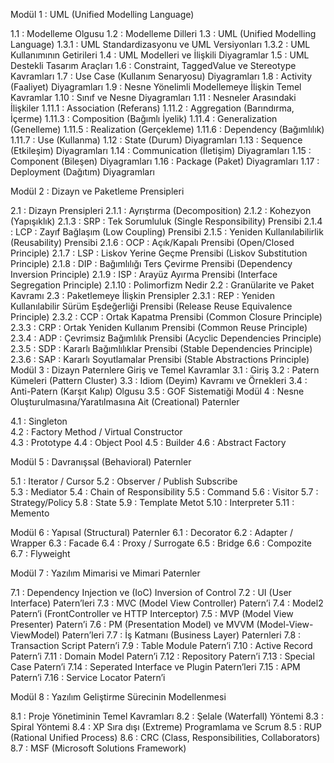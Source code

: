 Modül 1 : UML (Unified Modelling Language)

1.1    : Modelleme Olgusu
1.2    : Modelleme Dilleri
1.3    : UML (Unified Modelling Language)
1.3.1 : UML Standardizasyonu ve UML Versiyonları
1.3.2 : UML Kullanımının Getirileri
1.4    : UML Modelleri ve İlişkili Diyagramlar
1.5    : UML Destekli Tasarım Araçları
1.6    : Constraint, TaggedValue ve Stereotype Kavramları 
1.7    : Use Case (Kullanım Senaryosu) Diyagramları
1.8     : Activity (Faaliyet) Diyagramları
1.9    : Nesne Yönelimli Modellemeye İlişkin Temel Kavramlar
1.10    : Sınıf ve Nesne Diyagramları
1.11  : Nesneler Arasındaki İlişkiler
1.11.1 : Association (Referans)
1.11.2 : Aggregation (Barındırma, İçerme)
1.11.3 : Composition (Bağımlı İyelik)
1.11.4 : Generalization (Genelleme)
1.11.5 : Realization (Gerçekleme)
1.11.6 : Dependency (Bağımlılık)
1.11.7 :  Use (Kullanma)
1.12    : State (Durum) Diyagramları
1.13    : Sequence (Etkileşim) Diyagramları
1.14    : Communication (İletişim) Diyagramları
1.15    : Component (Bileşen) Diyagramları
1.16    : Package (Paket) Diyagramları 
1.17    : Deployment (Dağıtım) Diyagramları

Modül 2 : Dizayn ve Paketleme Prensipleri

2.1 : Dizayn Prensipleri
2.1.1 : Ayrıştırma (Decomposition) 
2.1.2 : Kohezyon (Yapışıklık)
2.1.3 : SRP : Tek Sorumluluk (Single Responsibility) Prensibi
2.1.4 : LCP : Zayıf Bağlaşım (Low Coupling) Prensibi
2.1.5 : Yeniden Kullanılabilirlik (Reusability) Prensibi
2.1.6 : OCP : Açık/Kapalı Prensibi (Open/Closed Principle)
2.1.7 : LSP : Liskov Yerine Geçme Prensibi (Liskov Substitution Principle)
2.1.8 : DIP : Bağımlılığı Ters Çevirme Prensibi (Dependency Inversion Principle)
2.1.9 : ISP : Arayüz Ayırma Prensibi (Interface Segregation Principle)
2.1.10 : Polimorfizm Nedir
2.2 : Granülarite ve Paket Kavramı
2.3 : Paketlemeye İlişkin Prensipler
2.3.1 : REP : Yeniden Kullanılabilir Sürüm Eşdeğerliği Prensibi 
(Release Reuse Equivalence Principle)
2.3.2 : CCP : Ortak Kapatma Prensibi (Common Closure Principle)
2.3.3 : CRP  : Ortak Yeniden Kullanım Prensibi (Common Reuse Principle)
2.3.4 : ADP : Çevrimsiz Bağımlılık Prensibi (Acyclic Dependencies Principle)
2.3.5 : SDP : Kararlı Bağımlılıklar Prensibi (Stable Dependencies Principle)
2.3.6 : SAP : Kararlı Soyutlamalar Prensibi (Stable Abstractions Principle)
Modül 3 : Dizayn Paternlere Giriş ve Temel Kavramlar
3.1 : Giriş
3.2 : Patern Kümeleri (Pattern Cluster)
3.3 : Idiom (Deyim) Kavramı ve Örnekleri
3.4 : Anti-Patern (Karşıt Kalıp) Olgusu
3.5 : GOF Sistematiği
Modül 4 : Nesne Oluşturulmasına/Yaratılmasına Ait (Creational) Paternler

4.1 : Singleton           
4.2 : Factory Method / Virtual Constructor	
4.3 : Prototype
4.4 : Object Pool
4.5 : Builder 
4.6 : Abstract Factory

Modül 5 : Davranışsal (Behavioral) Paternler

5.1 : Iterator / Cursor
5.2 : Observer / Publish Subscribe	
5.3 : Mediator 
5.4 : Chain of Responsibility 
5.5 : Command
5.6 : Visitor
5.7 : Strategy/Policy
5.8 : State
5.9 : Template Metot
5.10 : Interpreter
5.11 : Memento

Modül 6 : Yapısal (Structural) Paternler
6.1 : Decorator
6.2 : Adapter / Wrapper
6.3 : Facade
6.4 : Proxy / Surrogate
6.5 : Bridge
6.6 : Compozite
6.7 : Flyweight  

Modül 7 : Yazılım Mimarisi ve Mimari Paternler

7.1 : Dependency Injection ve (IoC) Inversion of Control 
7.2 : UI (User Interface) Patern’leri
7.3 :  MVC (Model View Controller) Patern’i
7.4 : Model2 Patern’i (FrontController ve HTTP Interceptor)
7.5 : MVP (Model View Presenter) Patern’i
7.6 : PM (Presentation Model) ve MVVM (Model-View-ViewModel) Patern’leri
7.7 : İş Katmanı (Business Layer) Paternleri
7.8 : Transaction Script Patern’i
7.9 : Table Module Patern’i
7.10 : Active Record Patern’i
7.11 : Domain Model Patern’i
7.12 : Repository Patern’i
7.13 : Special Case Patern’i
7.14 : Seperated Interface ve Plugin Patern’leri
7.15 : APM Patern’i
7.16 : Service Locator Patern’i

Modül 8 : Yazılım Geliştirme Sürecinin Modellenmesi 

8.1 : Proje Yönetiminin Temel Kavramları
8.2 : Şelale (Waterfall) Yöntemi
8.3 : Spiral Yöntemi
8.4 : XP Sıra dışı (Extreme) Programlama ve Scrum
8.5 : RUP (Rational Unified Process)
8.6 : CRC (Class, Responsibilities, Collaborators)
8.7 : MSF (Microsoft Solutions Framework)


